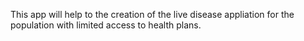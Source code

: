 This app will help to the  creation of the live disease appliation for the population with limited access to health plans.

<!---
josejgutierrez/josejgutierrez is a ✨ special ✨ repository because its `README.md` (this file) appears on your GitHub profile.
You can click the Preview link to take a look at your changes.
--->

